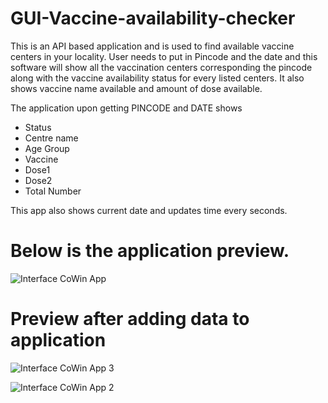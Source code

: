 # GUI-Vaccine-availability-checker
This is an API based application and is used to find available vaccine centers in your locality. User needs to put in Pincode and the date and this software will show all the vaccination centers corresponding the pincode along with the vaccine availability status for every listed centers. It also shows vaccine name available and amount of dose available.

The application upon getting PINCODE and DATE shows
- Status
- Centre name
- Age Group
- Vaccine 
- Dose1
- Dose2
- Total Number

This app also shows current date and updates time every seconds.

# Below is the application preview.

![Interface CoWin App](https://user-images.githubusercontent.com/65466736/196213682-d920c7fc-4bf4-489d-935c-dee2ce00a3e1.png)


# Preview after adding data to application

![Interface CoWin App 3](https://user-images.githubusercontent.com/65466736/196215313-c2db8f2f-7ffe-49b3-91ec-c9fa6ce9f6a9.png)


![Interface CoWin App 2](https://user-images.githubusercontent.com/65466736/196215555-3c0ab9a4-4425-40c9-9965-888d02e00e37.png)
